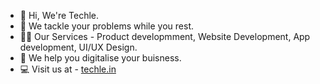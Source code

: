 - 👋 Hi, We're Techle.
- 🙌 We tackle your problems while you rest.
- 👨‍💻 Our Services - Product developmment, Website Development, App development, UI/UX Design.
- 🏢 We help you digitalise your buisness.
- 💻 Visit us at - <a href='techle.in' target='_blank'>techle.in</a>
<!---
Techle-in/Techle-in is a ✨ special ✨ repository because its `README.md` (this file) appears on your GitHub profile.
You can click the Preview link to take a look at your changes.
--->
